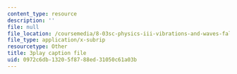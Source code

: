 ```yaml
---
content_type: resource
description: ''
file: null
file_location: /coursemedia/8-03sc-physics-iii-vibrations-and-waves-fall-2016/0972c6db13205f8788ed31050c61a03b_J1uHGy1tRmM.vtt
file_type: application/x-subrip
resourcetype: Other
title: 3play caption file
uid: 0972c6db-1320-5f87-88ed-31050c61a03b
---
```

